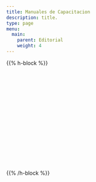 ```yaml
---
title: Manuales de Capacitacion
description: title.
type: page
menu:
  main:
    parent: Editorial
    weight: 4
---
```



{{% h-block %}}<div data-configid="25900136/59827752" style="width:100%; height:259px;" class="issuuembed"></div><script type="text/javascript" src="//e.issuu.com/embed.js" async="true"></script>{{% /h-block %}}
